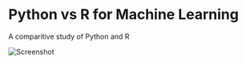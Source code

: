 # Python vs R for Machine Learning
A comparitive study of Python and R 

![Screenshot](pythonvsr.png)
